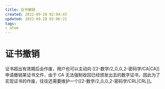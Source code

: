 ```yaml
---
title: 证书撤销
created: 2022-09-28 02:04:43
updated: 2022-09-28 02:06:21
tags: 
- atom
---
```


# 证书撤销

证书超出有效期后会作废，用户也可以主动向 [[2-数学/2_0_0_2-密码学/CA|CA]] 申请撤销某证书文件，由于 CA 无法强制收回已经颁发出去的数字证书，因此为了实现证书的作废，往往还需要维护一个[[2-数学/2_0_0_2-密码学/CRL|CRL]]。
